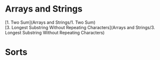 # Arrays and Strings
[1. Two Sum](Arrays and Strings/1. Two Sum)<br/>
[3. Longest Substring Without Repeating Characters](Arrays and Strings/3. Longest Substring Without Repeating Characters)

# Sorts


